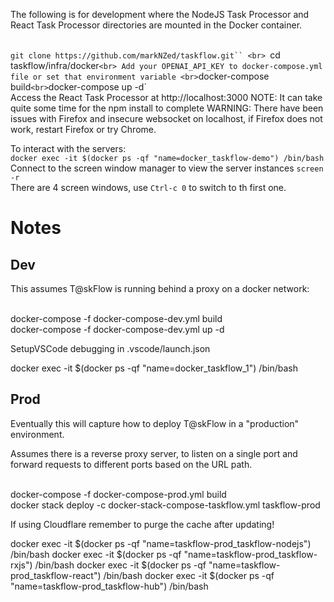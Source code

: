 The following is for development where the NodeJS Task Processor and React Task Processor directories are mounted in the Docker container.

<br> `git clone https://github.com/markNZed/taskflow.git``
<br> `cd taskflow/infra/docker`
<br> Add your OPENAI_API_KEY to docker-compose.yml file or set that environment variable
<br> `docker-compose build`
<br> `docker-compose up -d`
<br> Access the React Task Processor at http://localhost:3000 
NOTE: It can take quite some time for the npm install to complete
WARNING: There have been issues with Firefox and insecure websocket on localhost, if Firefox does not work, restart Firefox or try Chrome.

To interact with the servers:
<br> `docker exec -it $(docker ps -qf "name=docker_taskflow-demo") /bin/bash`
<br> Connect to the screen window manager to view the server instances `screen -r`
<br> There are 4 screen windows, use `Ctrl-c 0` to switch to th first one. 


# Notes

## Dev
This assumes T@skFlow is running behind a proxy on a docker network:

<br> docker-compose -f docker-compose-dev.yml build
<br> docker-compose -f docker-compose-dev.yml up -d

SetupVSCode debugging in .vscode/launch.json

docker exec -it $(docker ps -qf "name=docker_taskflow_1") /bin/bash

## Prod
Eventually this will capture how to deploy T@skFlow in a "production" environment. 

Assumes there is a reverse proxy server, to listen on a single port and forward requests to different ports based on the URL path.

<br> docker-compose -f docker-compose-prod.yml build
<br> docker stack deploy -c docker-stack-compose-taskflow.yml taskflow-prod

If using Cloudflare remember to purge the cache after updating!

docker exec -it $(docker ps -qf "name=taskflow-prod_taskflow-nodejs") /bin/bash
docker exec -it $(docker ps -qf "name=taskflow-prod_taskflow-rxjs") /bin/bash
docker exec -it $(docker ps -qf "name=taskflow-prod_taskflow-react") /bin/bash
docker exec -it $(docker ps -qf "name=taskflow-prod_taskflow-hub") /bin/bash
